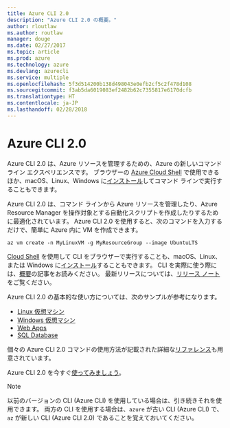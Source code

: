 ```yaml
---
title: Azure CLI 2.0
description: "Azure CLI 2.0 の概要。"
author: rloutlaw
ms.author: routlaw
manager: douge
ms.date: 02/27/2017
ms.topic: article
ms.prod: azure
ms.technology: azure
ms.devlang: azurecli
ms.service: multiple
ms.openlocfilehash: 5f3d514200b138d498043e0efb2cf5c2f478d108
ms.sourcegitcommit: f3ab5da6019083ef2482b62c7355817e6170dcfb
ms.translationtype: HT
ms.contentlocale: ja-JP
ms.lasthandoff: 02/28/2018
---
```

# <a name="azure-cli-20"></a>Azure CLI 2.0

Azure CLI 2.0 は、Azure リソースを管理するための、Azure の新しいコマンド ライン エクスペリエンスです。
ブラウザーの [Azure Cloud Shell](/azure/cloud-shell/overview) で使用できるほか、macOS、Linux、Windows に[インストール](install-azure-cli.md)してコマンド ラインで実行することもできます。

Azure CLI 2.0 は、コマンド ラインから Azure リソースを管理したり、Azure Resource Manager を操作対象とする自動化スクリプトを作成したりするために最適化されています。 Azure CLI 2.0 を使用すると、次のコマンドを入力するだけで、簡単に Azure 内に VM を作成できます。

```azurecli-interactive
az vm create -n MyLinuxVM -g MyResourceGroup --image UbuntuLTS
```

[Cloud Shell](/azure/cloud-shell/overview) を使用して CLI をブラウザーで実行することも、macOS、Linux、または Windows に[インストール](install-azure-cli.md)することもできます。
CLI を実際に使う際には、[概要](get-started-with-azure-cli.md)の記事をお読みください。
最新リリースについては、[リリース ノート](release-notes-azure-cli.md)をご覧ください。

Azure CLI 2.0 の基本的な使い方については、次のサンプルが参考になります。
- [Linux 仮想マシン](/azure/virtual-machines/virtual-machines-linux-cli-samples?toc=%2fcli%2fazure%2ftoc.json&bc=%2fcli%2fazure%2fbreadcrumb%2ftoc.json)
- [Windows 仮想マシン](/azure/virtual-machines/virtual-machines-windows-cli-samples?toc=%2fcli%2fazure%2ftoc.json&bc=%2fcli%2fazure%2fbreadcrumb%2ftoc.json)
- [Web Apps](/azure/app-service-web/app-service-cli-samples?toc=%2fcli%2fazure%2ftoc.json&bc=%2fcli%2fazure%2fbreadcrumb%2ftoc.json)
- [SQL Database](/azure/sql-database/sql-database-cli-samples?toc=%2fcli%2fazure%2ftoc.json&bc=%2fcli%2fazure%2fbreadcrumb%2ftoc.json)

個々の Azure CLI 2.0 コマンドの使用方法が記載された詳細な[リファレンス](/cli/azure/)も用意されています。

Azure CLI 2.0 を今すぐ[使ってみましょう](get-started-with-azure-cli.md)。


> [!NOTE]
> 以前のバージョンの CLI (Azure CLI) を使用している場合は、引き続きそれを使用できます。
> 両方の CLI を使用する場合は、`azure` が古い CLI (Azure CLI) で、`az` が新しい CLI (Azure CLI 2.0) であることを覚えておいてください。
